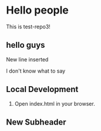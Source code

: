 # Hello people

This is test-repo3!

## hello guys

New line inserted

I don't know what to say

## Local Development

1. Open index.html in your browser.

## New Subheader
